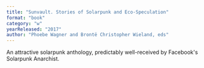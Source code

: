 ```yaml
---
title: "Sunvault. Stories of Solarpunk and Eco-Speculation"
format: "book"
category: "w"
yearReleased: "2017"
author: "Phoebe Wagner and Brontë Christopher Wieland, eds"
---
```

An attractive solarpunk anthology, predictably well-received by Facebook's Solarpunk Anarchist.
